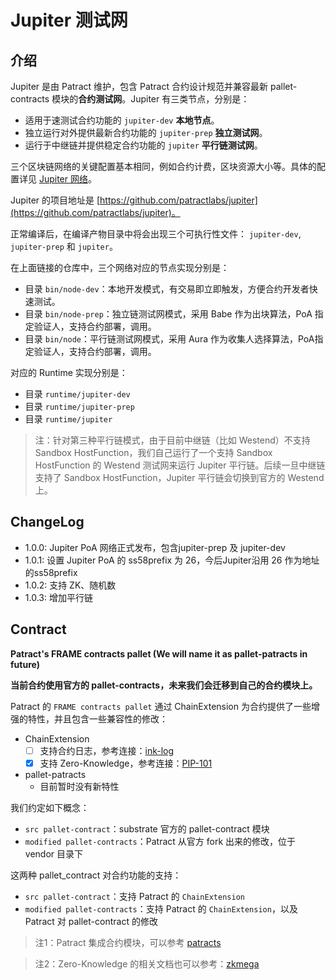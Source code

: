# Jupiter 测试网

## 介绍

Jupiter 是由 Patract 维护，包含 Patract 合约设计规范并兼容最新 pallet-contracts 模块的**合约测试网**。Jupiter 有三类节点，分别是：

- 适用于速测试合约功能的 `jupiter-dev` **本地节点**。
- 独立运行对外提供最新合约功能的 `jupiter-prep` **独立测试网**。
- 运行于中继链并提供稳定合约功能的 `jupiter` **平行链测试网**。

三个区块链网络的关键配置基本相同，例如合约计费，区块资源大小等。具体的配置详见 [Jupiter 网络](./network.md)。

Jupiter 的项目地址是 [https://github.com/patractlabs/jupiter](https://github.com/patractlabs/jupiter)。

正常编译后，在编译产物目录中将会出现三个可执行性文件： `jupiter-dev`, `jupiter-prep` 和 `jupiter`。

在上面链接的仓库中，三个网络对应的节点实现分别是：

- 目录 `bin/node-dev`：本地开发模式，有交易即立即触发，方便合约开发者快速测试。
- 目录 `bin/node-prep`：独立链测试网模式，采用 Babe 作为出块算法，PoA 指定验证人，支持合约部署，调用。
- 目录 `bin/node`：平行链测试网模式，采用 Aura 作为收集人选择算法，PoA指定验证人，支持合约部署，调用。

对应的 Runtime 实现分别是：

- 目录 `runtime/jupiter-dev`
- 目录 `runtime/jupiter-prep`
- 目录 `runtime/jupiter`

> 注：针对第三种平行链模式，由于目前中继链（比如 Westend）不支持 Sandbox HostFunction，我们自己运行了一个支持 Sandbox HostFunction 的 Westend 测试网来运行 Jupiter 平行链。后续一旦中继链支持了 Sandbox HostFunction，Jupiter 平行链会切换到官方的 Westend 上。

## ChangeLog

- 1.0.0: Jupiter PoA 网络正式发布，包含jupiter-prep 及 jupiter-dev
- 1.0.1: 设置 Jupiter PoA 的 ss58prefix 为 26，今后Jupiter沿用 26 作为地址的ss58prefix
- 1.0.2: 支持 ZK、随机数
- 1.0.3: 增加平行链

## Contract

**Patract's FRAME contracts pallet (We will name it as pallet-patracts in future)**

**当前合约使用官方的 pallet-contracts，未来我们会迁移到自己的合约模块上。**

Patract 的 `FRAME contracts pallet` 通过 ChainExtension 为合约提供了一些增强的特性，并且包含一些兼容性的修改：

- ChainExtension
    - [ ] 支持合约日志，参考连接：[ink-log](https://github.com/patractlabs/ink-log)
    - [x] 支持 Zero-Knowledge，参考连接：[PIP-101](https://github.com/patractlabs/PIPs/blob/main/PIPs/pip-101.md)
- pallet-patracts
    - 目前暂时没有新特性

我们约定如下概念：

- `src pallet-contract`：substrate 官方的 pallet-contract 模块
- `modified pallet-contracts`：Patract 从官方 fork 出来的修改，位于 vendor 目录下

这两种 pallet_contract 对合约功能的支持：

- `src pallet-contract`：支持 Patract 的 `ChainExtension`
- `modified pallet-contracts`：支持 Patract 的 `ChainExtension`，以及 Patract 对 pallet-contract 的修改

> 注1：Patract 集成合约模块，可以参考 [patracts](https://github.com/patractlabs/patracts)

> 注2：Zero-Knowledge 的相关文档也可以参考：[zkmega](https://docs.patract.io/zkmega/tutorial.html)

